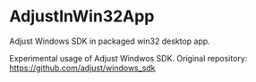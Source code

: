 # AdjustInWin32App
Adjust Windows SDK in packaged win32 desktop app.

Experimental usage of Adjust Windwos SDK.
Original repository: https://github.com/adjust/windows_sdk

